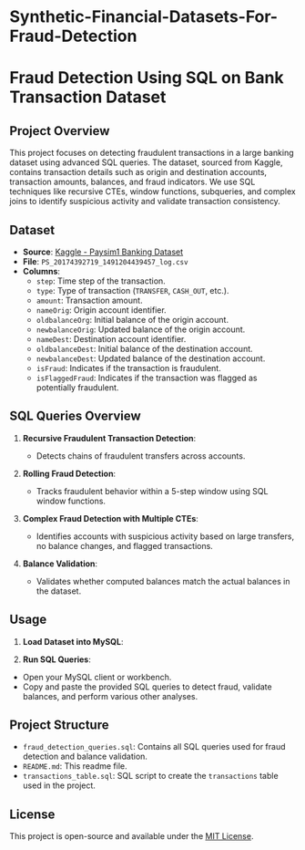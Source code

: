 # Synthetic-Financial-Datasets-For-Fraud-Detection
# Fraud Detection Using SQL on Bank Transaction Dataset

## Project Overview
This project focuses on detecting fraudulent transactions in a large banking dataset using advanced SQL queries. The dataset, sourced from Kaggle, contains transaction details such as origin and destination accounts, transaction amounts, balances, and fraud indicators. We use SQL techniques like recursive CTEs, window functions, subqueries, and complex joins to identify suspicious activity and validate transaction consistency.

## Dataset
- **Source**: [Kaggle - Paysim1 Banking Dataset](https://www.kaggle.com/datasets/ealaxi/paysim1)
- **File**: `PS_20174392719_1491204439457_log.csv`
- **Columns**:
  - `step`: Time step of the transaction.
  - `type`: Type of transaction (`TRANSFER`, `CASH_OUT`, etc.).
  - `amount`: Transaction amount.
  - `nameOrig`: Origin account identifier.
  - `oldbalanceOrg`: Initial balance of the origin account.
  - `newbalanceOrig`: Updated balance of the origin account.
  - `nameDest`: Destination account identifier.
  - `oldbalanceDest`: Initial balance of the destination account.
  - `newbalanceDest`: Updated balance of the destination account.
  - `isFraud`: Indicates if the transaction is fraudulent.
  - `isFlaggedFraud`: Indicates if the transaction was flagged as potentially fraudulent.

## SQL Queries Overview
1. **Recursive Fraudulent Transaction Detection**:
   - Detects chains of fraudulent transfers across accounts.
   
2. **Rolling Fraud Detection**:
   - Tracks fraudulent behavior within a 5-step window using SQL window functions.
   
3. **Complex Fraud Detection with Multiple CTEs**:
   - Identifies accounts with suspicious activity based on large transfers, no balance changes, and flagged transactions.

4. **Balance Validation**:
   - Validates whether computed balances match the actual balances in the dataset.

## Usage
1. **Load Dataset into MySQL**:

2. **Run SQL Queries**:
- Open your MySQL client or workbench.
- Copy and paste the provided SQL queries to detect fraud, validate balances, and perform various other analyses.

## Project Structure
- `fraud_detection_queries.sql`: Contains all SQL queries used for fraud detection and balance validation.
- `README.md`: This readme file.
- `transactions_table.sql`: SQL script to create the `transactions` table used in the project.

## License
This project is open-source and available under the [MIT License](LICENSE).

